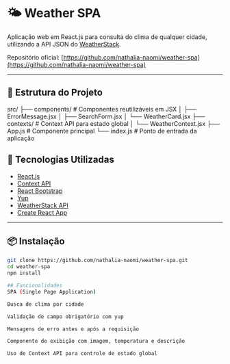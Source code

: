 # 🌤️ Weather SPA

Aplicação web em React.js para consulta do clima de qualquer cidade, utilizando a API JSON do [WeatherStack](https://weatherstack.com/).

Repositório oficial: [https://github.com/nathalia-naomi/weather-spa](https://github.com/nathalia-naomi/weather-spa)

---

## 🧱 Estrutura do Projeto

src/
├── components/ # Componentes reutilizáveis em JSX
│ ├── ErrorMessage.jsx
│ ├── SearchForm.jsx
│ └── WeatherCard.jsx
├── contexts/ # Context API para estado global
│ └── WeatherContext.jsx
├── App.js # Componente principal
└── index.js # Ponto de entrada da aplicação

## 🚀 Tecnologias Utilizadas

- [React.js](https://reactjs.org/)
- [Context API](https://reactjs.org/docs/context.html)
- [React Bootstrap](https://react-bootstrap.github.io/)
- [Yup](https://github.com/jquense/yup)
- [WeatherStack API](https://weatherstack.com/)
- [Create React App](https://create-react-app.dev/)

---

## 📦 Instalação

```bash
git clone https://github.com/nathalia-naomi/weather-spa.git
cd weather-spa
npm install

## Funcionalidades
SPA (Single Page Application)

Busca de clima por cidade

Validação de campo obrigatório com yup

Mensagens de erro antes e após a requisição

Componente de exibição com imagem, temperatura e descrição

Uso de Context API para controle de estado global
